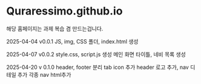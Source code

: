 # Quraressimo.github.io
해당 홈페이지는 과제 복습 겸 만드는겁니다.

2025-04-04 v0.0.1
JS, img, CSS 폴더, index.html 생성

2025-04-07 v0.0.2
style.css, script.js 생성
메인 화면 타이틀, 네비 목록 생성

2025-04-20 v 0.1.0
header, footer 분리
tab icon 추가
header 로고 추가, nav 디테일 추가
각종 nav html추가